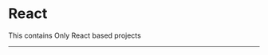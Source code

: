 # React
This contains Only React based projects

-----------------------------------------------------------------------------------------------------------------------------------------------------------------------



